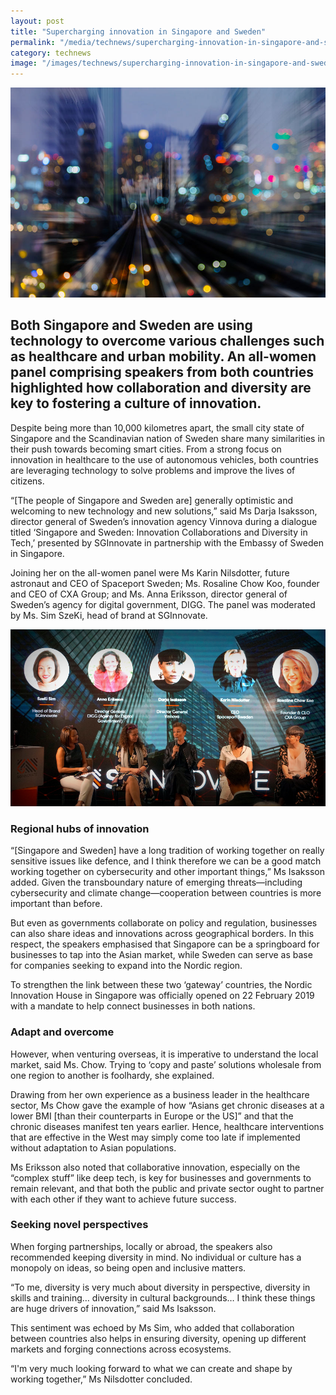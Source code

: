 ```yaml
---
layout: post
title: "Supercharging innovation in Singapore and Sweden"
permalink: "/media/technews/supercharging-innovation-in-singapore-and-sweden"
category: technews
image: "/images/technews/supercharging-innovation-in-singapore-and-sweden-part1.png"
---
```


![Supercharging innovation in Singapore and Sweden](/images/technews/supercharging-innovation-in-singapore-and-sweden-part1.png)

Both Singapore and Sweden are using technology to overcome various challenges such as healthcare and urban mobility. An all-women panel comprising speakers from both countries highlighted how collaboration and diversity are key to fostering a culture of innovation.
---

Despite being more than 10,000 kilometres apart, the small city state of Singapore and the Scandinavian nation of Sweden share many similarities in their push towards becoming smart cities. From a strong focus on innovation in healthcare to the use of autonomous vehicles, both countries are leveraging technology to solve problems and improve the lives of citizens. 

“[The people of Singapore and Sweden are] generally optimistic and welcoming to new technology and new solutions,” said Ms Darja Isaksson, director general of Sweden’s innovation agency Vinnova during a dialogue titled ‘Singapore and Sweden: Innovation Collaborations and Diversity in Tech,’ presented by SGInnovate in partnership with the Embassy of Sweden in Singapore. 

Joining her on the all-women panel were Ms Karin Nilsdotter, future astronaut and CEO of Spaceport Sweden; Ms. Rosaline Chow Koo, founder and CEO of CXA Group; and Ms. Anna Eriksson, director general of Sweden’s agency for digital government, DIGG. The panel was moderated by Ms. Sim SzeKi, head of brand at SGInnovate. 

![Supercharging innovation in Singapore and Sweden](/images/technews/supercharging-innovation-in-singapore-and-sweden-part2.png)

### **Regional hubs of innovation**

“[Singapore and Sweden] have a long tradition of working together on really sensitive issues like defence, and I think therefore we can be a good match working together on cybersecurity and other important things,” Ms Isaksson added. Given the transboundary nature of emerging threats—including cybersecurity and climate change—cooperation between countries is more important than before.

But even as governments collaborate on policy and regulation, businesses can also share ideas and innovations across geographical borders. In this respect, the speakers emphasised that Singapore can be a springboard for businesses to tap into the Asian market, while Sweden can serve as base for companies seeking to expand into the Nordic region.

To strengthen the link between these two ‘gateway’ countries, the Nordic Innovation House in Singapore was officially opened on 22 February 2019 with a mandate to help connect businesses in both nations.

### **Adapt and overcome**

However, when venturing overseas, it is imperative to understand the local market, said Ms. Chow. Trying to ‘copy and paste’ solutions wholesale from one region to another is foolhardy, she explained.

Drawing from her own experience as a business leader in the healthcare sector, Ms Chow gave the example of how “Asians get chronic diseases at a lower BMI [than their counterparts in Europe or the US]” and that the chronic diseases manifest ten years earlier. Hence, healthcare interventions that are effective in the West may simply come too late if implemented without adaptation to Asian populations.

Ms Eriksson also noted that collaborative innovation, especially on the “complex stuff” like deep tech, is key for businesses and governments to remain relevant, and that both the public and private sector ought to partner with each other if they want to achieve future success.

### **Seeking novel perspectives**

When forging partnerships, locally or abroad, the speakers also recommended keeping diversity in mind. No individual or culture has a monopoly on ideas, so being open and inclusive matters. 

“To me, diversity is very much about diversity in perspective, diversity in skills and training… diversity in cultural backgrounds… I think these things are huge drivers of innovation,” said Ms Isaksson.

This sentiment was echoed by Ms Sim, who added that collaboration between countries also helps in ensuring diversity, opening up different markets and forging connections across ecosystems.

“I'm very much looking forward to what we can create and shape by working together,” Ms Nilsdotter concluded.
